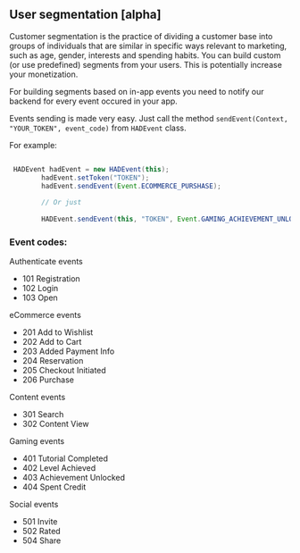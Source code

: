 ## User segmentation [alpha]

Customer segmentation is the practice of dividing a customer base into groups of individuals that are similar in specific ways relevant to marketing, such as age, gender, interests and spending habits. You can build custom (or use predefined) segments from your users. This is potentially increase your monetization. 

For building segments based on in-app events you need to notify our backend for every event occured in your app.

Events sending is made very easy. Just call the method `sendEvent(Context, "YOUR_TOKEN", event_code)` from `HADEvent` class.

For example:

```java

 HADEvent hadEvent = new HADEvent(this);
        hadEvent.setToken("TOKEN");
        hadEvent.sendEvent(Event.ECOMMERCE_PURSHASE);
        
        // Or just
        
        HADEvent.sendEvent(this, "TOKEN", Event.GAMING_ACHIEVEMENT_UNLOCKED); //That's all!

```

### Event codes:

Authenticate events
- 101 Registration
- 102 Login
- 103 Open

eCommerce events

- 201 Add to Wishlist
- 202 Add to Cart
- 203 Added Payment Info
- 204 Reservation
- 205 Checkout Initiated
- 206 Purchase

Content events

- 301 Search
- 302 Content View

Gaming events

- 401 Tutorial Completed
- 402 Level Achieved
- 403 Achievement Unlocked
- 404 Spent Credit

Social events

- 501 Invite
- 502 Rated
- 504 Share